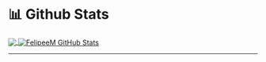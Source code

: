 <!--
**FelipeeM/FelipeeM** is a ✨ _special_ ✨ repository because its `README.md` (this file) appears on your GitHub profile.

Here are some ideas to get you started:

- 🔭 I’m currently working on ...
- 🌱 I’m currently learning ...
- 👯 I’m looking to collaborate on ...
- 🤔 I’m looking for help with ...
- 💬 Ask me about ...
- 📫 How to reach me: ...
- 😄 Pronouns: ...
- ⚡ Fun fact: ...
-->
# 📊 Github Stats
<a href="https://github.com/FelipeeM/FelipeeM">
  <img align="center" src="https://github-readme-stats.vercel.app/api/top-langs/?username=FelipeeM&hide=java&theme=dark&show_icons=true" />
</a>

<a href="[https://github.com/FelipeeM/FelipeeM](https://github.com/FelipeeM/FelipeeM)">
  <img align="center" src="https://github-readme-stats.vercel.app/api?username=FelipeeM&show_icons=true&line_height=27&count_private=true&theme=dark&show_icons=true" alt="FelipeeM GitHub Stats" />
  </a>
  
 ---
